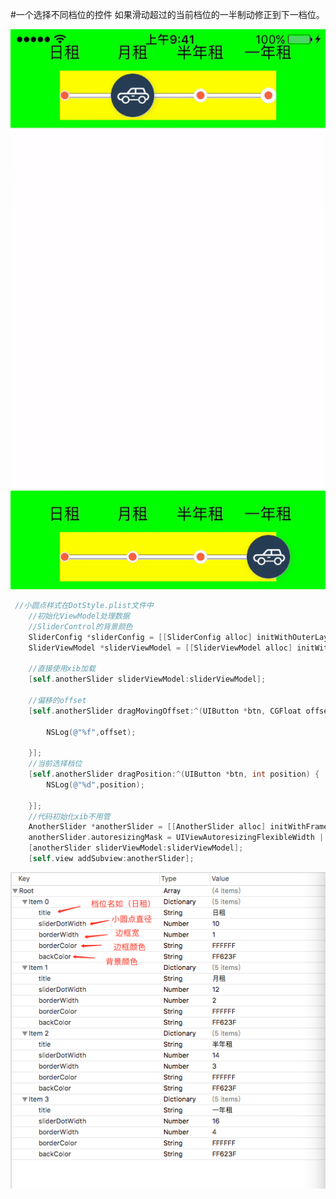 #一个选择不同档位的控件 如果滑动超过的当前档位的一半制动修正到下一档位。

![](https://github.com/fanXing99/SliderControl/blob/master/ezgif.com-video-to-gif.gif)
``` objective-c
 //小圆点样式在DotStyle.plist文件中
    //初始化ViewModel处理数据
    //SliderControl的背景颜色
    SliderConfig *sliderConfig = [[SliderConfig alloc] initWithOuterLayerColor:[UIColor greenColor] sliderColor:[UIColor yellowColor] imgStr:@"car"];
    SliderViewModel *sliderViewModel = [[SliderViewModel alloc] initWithSliderConfig:sliderConfig];
    
    //直接使用xib加载
    [self.anotherSlider sliderViewModel:sliderViewModel];
    
    //偏移的offset
    [self.anotherSlider dragMovingOffset:^(UIButton *btn, CGFloat offset) {
        
        NSLog(@"%f",offset);
        
    }];
    //当前选择档位
    [self.anotherSlider dragPosition:^(UIButton *btn, int position) {
        NSLog(@"%d",position);
        
    }];
    //代码初始化xib不用管
    AnotherSlider *anotherSlider = [[AnotherSlider alloc] initWithFrame:CGRectMake(0, 0, self.view.frame.size.width, 100)];
    anotherSlider.autoresizingMask = UIViewAutoresizingFlexibleWidth | UIViewAutoresizingFlexibleBottomMargin;
    [anotherSlider sliderViewModel:sliderViewModel];
    [self.view addSubview:anotherSlider];
```

![](https://github.com/fanXing99/SliderControl/blob/master/C936F4FB-A0B9-4FE7-A236-57FA35C86FFF.png)


